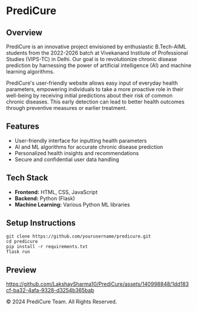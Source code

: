 <h1>PrediCure</h1>
        
    
<h2>Overview</h2>
            <p>PrediCure is an innovative project envisioned by enthusiastic B.Tech-AIML students from the 2022-2026 batch at Vivekanand Institute of Professional Studies (VIPS-TC) in Delhi. Our goal is to revolutionize chronic disease prediction by harnessing the power of artificial intelligence (AI) and machine learning algorithms.</p>
            <p>PrediCure's user-friendly website allows easy input of everyday health parameters, empowering individuals to take a more proactive role in their well-being by receiving initial predictions about their risk of common chronic diseases. This early detection can lead to better health outcomes through preventive measures or earlier treatment.</p>

 <h2>Features</h2>
            <ul>
                <li>User-friendly interface for inputting health parameters</li>
                <li>AI and ML algorithms for accurate chronic disease prediction</li>
                <li>Personalized health insights and recommendations</li>
                <li>Secure and confidential user data handling</li>
            </ul>

  <h2>Tech Stack</h2>
            <ul>
                <li><strong>Frontend:</strong> HTML, CSS, JavaScript</li>
                <li><strong>Backend:</strong> Python (Flask)</li>
                <li><strong>Machine Learning:</strong> Various Python ML libraries</li>
            </ul>

   <h2>Setup Instructions</h2>
            <pre><code>git clone https://github.com/yourusername/predicure.git
cd predicure
pip install -r requirements.txt
flask run</code></pre>

  <h2>Preview </h2>


 https://github.com/LakshaySharma10/PrediCure/assets/140998848/1dd183cf-ba32-4afa-9328-d3254b365bab


<p>&copy; 2024 PrediCure Team. All Rights Reserved.</p>
    </div>


